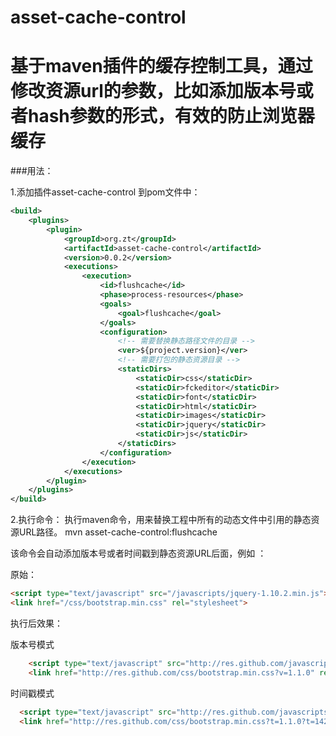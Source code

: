 # asset-cache-control
基于maven插件的缓存控制工具，通过修改资源url的参数，比如添加版本号或者hash参数的形式，有效的防止浏览器缓存
====
###用法：

1.添加插件asset-cache-control 到pom文件中：

```xml
<build>
	<plugins>
		<plugin>
			<groupId>org.zt</groupId>
			<artifactId>asset-cache-control</artifactId>
			<version>0.0.2</version>
			<executions>
				<execution>
					<id>flushcache</id>
					<phase>process-resources</phase>
					<goals>
						<goal>flushcache</goal>
					</goals>
					<configuration>
						<!-- 需要替换静态路径文件的目录 -->
						<ver>${project.version}</ver>
						<!-- 需要打包的静态资源目录 -->
						<staticDirs>
							<staticDir>css</staticDir>
							<staticDir>fckeditor</staticDir>
							<staticDir>font</staticDir>
							<staticDir>html</staticDir>
							<staticDir>images</staticDir>
							<staticDir>jquery</staticDir>
							<staticDir>js</staticDir>
						</staticDirs>
					</configuration>
				</execution>
			</executions>
		</plugin>
	</plugins>
</build>
```


2.执行命令：
执行maven命令，用来替换工程中所有的动态文件中引用的静态资源URL路径。
mvn asset-cache-control:flushcache 

该命令会自动添加版本号或者时间戳到静态资源URL后面，例如 ：

原始：
```html
<script type="text/javascript" src="/javascripts/jquery-1.10.2.min.js"></script>
<link href="/css/bootstrap.min.css" rel="stylesheet">
```

执行后效果：

版本号模式
```html
	<script type="text/javascript" src="http://res.github.com/javascripts/jquery-1.10.2.min.js?v=1.1.0"></script>
	<link href="http://res.github.com/css/bootstrap.min.css?v=1.1.0" rel="stylesheet">
```

时间戳模式
```html
  <script type="text/javascript" src="http://res.github.com/javascripts/jquery-1.10.2.min.js?t=14298124845"></script>
  <link href="http://res.github.com/css/bootstrap.min.css?t=1.1.0?t=14298124845" rel="stylesheet">
```

